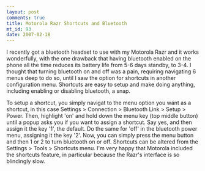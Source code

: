 ```yaml
--- 
layout: post
comments: true
title: Motorola Razr Shortcuts and Bluetooth
mt_id: 93
date: 2007-02-18
---
```

I recently got a bluetooth headset to use with my Motorola Razr and it works wonderfully, with the one drawback that having bluetooth enabled on the phone all the time reduces its battery life from 5-6 days standby, to 3-4.  I thought that turning bluetooth on and off was a pain, requiring navigating 6 menus deep to do so, until I saw the option for shortcuts in another configuration menu.  Shortcuts are easy to setup and make doing anything, including enabling or disabling bluetooth, a snap.

To setup a shortcut, you simply navigat to the menu option you want as a shortcut, in this case Settings > Connection > Bluetooth Link > Setup > Power.  Then, highlight 'on' and hold down the menu key (top middle button) until a popup asks you if you want to assign a shortcut.  Say yes, and then assign it the key '1', the default.  Do the same for 'off' in the bluetooth power menu, assigning it the key '2'.  Now, you can simply press the menu button and then 1 or 2 to turn bluetooth on or off.  Shortcuts can be altered from the Settings > Tools > Shortcuts menu.  I'm very happy that Motorola included the shortcuts feature, in particular because the Razr's interface is so blindingly slow.
